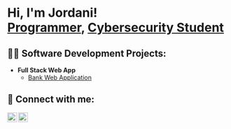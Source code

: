 <h1>Hi, I'm Jordani! <br/><a href="https://github.com/J0RDANI">Programmer</a>, <a href="https://www.linkedin.com/in/jordani-jean-pierre-880380207/">Cybersecurity Student</a></h1>

<h2>👨‍💻 Software Development Projects:</h2>

- <b>Full Stack Web App</b>
  - [Bank Web Application](https://github.com/J0RDANI/Bank-Web-App)

<h2> 🤳 Connect with me:</h2>

[<img align="left" alt="JordaniMadakor | Twitter" width="22px" src="https://cdn.jsdelivr.net/npm/simple-icons@v3/icons/twitter.svg" />][twitter]
[<img align="left" alt="JordaniMadakor | LinkedIn" width="22px" src="https://cdn.jsdelivr.net/npm/simple-icons@v3/icons/linkedin.svg" />][linkedin]

[twitter]: https://twitter.com/io_rdani
[linkedin]: https://www.linkedin.com/in/jordani-jean-pierre-880380207/

<!--
**J0RDANI/J0RDANI** is a ✨ _special_ ✨ repository because its `README.md` (this file) appears on your GitHub profile.

Here are some ideas to get you started:

- 🔭 I’m currently working on ...
- 🌱 I’m currently learning ...
- 👯 I’m looking to collaborate on ...
- 🤔 I’m looking for help with ...
- 💬 Ask me about ...
- 📫 How to reach me: ...
- 😄 Pronouns: ...
- ⚡ Fun fact: ...
-->
